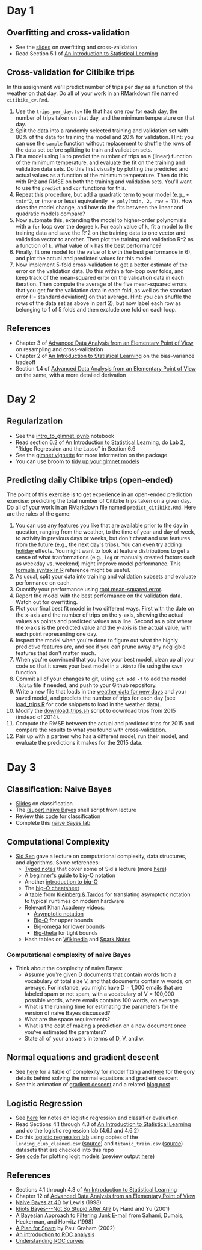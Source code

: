 # Day 1

## Overfitting and cross-validation

  * See the [slides](https://speakerdeck.com/jhofman/modeling-social-data-lecture-8-regression-part-2) on overfitting and cross-validation
  * Read Section 5.1 of [An Introduction to Statistical Learning](http://www-bcf.usc.edu/~gareth/ISL/)

## Cross-validation for Citibike trips
In this assignment we'll predict number of trips per day as a function of the weather on that day. Do all of your work in an RMarkdown file named `citibike_cv.Rmd`.

1. Use the `trips_per_day.tsv` file that has one row for each day, the number of trips taken on that day, and the minimum temperature on that day.
2. Split the data into a randomly selected training and validation set with 80% of the data for training the model and 20% for validation. Hint: you can use the `sample` function without replacement to shuffle the rows of the data set before splitting to train and validation sets.
3. Fit a model using ``lm`` to predict the number of trips as a (linear) function of the minimum temperature, and evaluate the fit on the training and validation data sets. Do this first visually by plotting the predicted and actual values as a function of the minimum temperature. Then do this with R^2 and RMSE on both the training and validation sets. You'll want to use the ``predict`` and ``cor`` functions for this.
4. Repeat this procedure, but add a quadratic term to your model (e.g., ``+ tmin^2``, or (more or less) equivalently `` + poly(tmin, 2, raw = T)``). How does the model change, and how do the fits between the linear and quadratic models compare?
5. Now automate this, extending the model to higher-order polynomials with a ``for`` loop over the degree ``k``. For each value of ``k``, fit a model to the training data and save the R^2 on the training data to one vector and validation vector to another. Then plot the training and validation R^2 as a function of ``k``. What value of ``k`` has the best performance?
6. Finally, fit one model for the value of ``k`` with the best performance in 6), and plot the actual and predicted values for this model.
7. Now implement 5-fold cross-validation to get a better estimate of the error on the validation data. Do this within a for-loop over folds, and keep track of the mean-squared error on the validation data in each iteration. Then compute the average of the five mean-squared errors that you get for the validation data in each fold, as well as the standard error (!= standard deviation!) on that average. Hint: you can shuffle the rows of the data set as above in part 2), but now label each row as belonging to 1 of 5 folds and then exclude one fold on each loop.

## References

  * Chapter 3 of [Advanced Data Analysis from an Elementary Point of View](http://www.stat.cmu.edu/~cshalizi/ADAfaEPoV/) on resampling and cross-validation
  * Chapter 2 of [An Introduction to Statistical Learning](http://www-bcf.usc.edu/~gareth/ISL/) on the bias-variance tradeoff
  * Section 1.4 of [Advanced Data Analysis from an Elementary Point of View](http://www.stat.cmu.edu/~cshalizi/ADAfaEPoV/) on the same, with a more detailed derivation
<!-- http://www.inf.ed.ac.uk/teaching/courses/mlsc/Notes/Lecture4/BiasVariance.pdf -->


# Day 2

## Regularization

  * See the [intro_to_glmnet.ipynb](intro_to_glmnet.ipynb) notebook
  * Read section 6.2 of [An Introduction to Statistical Learning](http://www-bcf.usc.edu/~gareth/ISL/), do Lab 2, "Ridge Regression and the Lasso" in Section 6.6
  * See the [glmnet vignette](http://web.stanford.edu/~hastie/glmnet/glmnet_alpha.html) for more information on the package
  * You can use broom to [tidy up your glmnet models](https://broom.tidyverse.org/reference/tidy.cv.glmnet.html)

## Predicting daily Citibike trips (open-ended)
The point of this exercise is to get experience in an open-ended prediction exercise: predicting the total number of Citibike trips taken on a given day. Do all of your work in an RMarkdown file named `predict_citibike.Rmd`. Here are the rules of the game:

1. You can use any features you like that are available prior to the day in question, ranging from the weather, to the time of year and day of week, to activity in previous days or weeks, but don't cheat and use features from the future (e.g., the next day's trips). You can even try adding [holiday](https://gist.github.com/shivaas/4758439) effects. You might want to look at feature distributions to get a sense of what tranformations (e.g., ``log`` or manually created factors such as weekday vs. weekend) might improve model performance. This [formula syntax in R](https://cran.r-project.org/doc/manuals/R-intro.html#Formulae-for-statistical-models) reference might be useful.
2. As usual, split your data into training and validation subsets and evaluate performance on each.
3. Quantify your performance using [root mean-squared error](https://www.kaggle.com/wiki/RootMeanSquaredError).
4. Report the model with the best performance on the validation data. Watch out for overfitting.
5. Plot your final best fit model in two different ways. First with the date on the x-axis and the number of trips on the y-axis, showing the actual values as points and predicted values as a line. Second as a plot where the x-axis is the predicted value and the y-axis is the actual value, with each point representing one day.
5. Inspect the model when you're done to figure out what the highly predictive features are, and see if you can prune away any negligble features that don't matter much.
6. When you're convinced that you have your best model, clean up all your code so that it saves your best model in a ``.RData`` file using the `save` function.
7. Commit all of your changes to git, using ``git add -f`` to add the model ``.Rdata`` file if needed, and push to your Github repository.
8. Write a new file that loads in the [weather data for new days](weather_2015.csv) and your saved model, and predicts the number of trips for each day (see [load_trips.R](../week1/load_trips.R) for code snippets to load in the weather data).
9. Modify the [download_trips.sh](../week1/download_trips.sh) script to download trips from 2015 (instead of 2014). 
10. Compute the RMSE between the actual and predicted trips for 2015 and compare the results to what you found with cross-validation.
11. Pair up with a partner who has a different model, run their model, and evaluate the predictions it makes for the 2015 data.


# Day 3

## Classification: Naive Bayes
  * [Slides](https://speakerdeck.com/jhofman/modeling-social-data-lecture-9-classification) on classification
  * The [(super) naive Bayes](enron_naive_bayes.sh) shell script from lecture
  * Review this [code](classification.ipynb) for classification
  * Complete this [naive Bayes lab](https://rpubs.com/dvorakt/144238)


## Computational Complexity
  * [Sid Sen](http://www.cs.princeton.edu/~sssix/) gave a lecture on computational complexity, data structures, and algorithms. Some references:
    * [Typed notes](https://github.com/jhofman/msd2019-notes/blob/master/lecture_3/lecture_3.pdf) that cover some of Sid's lecture (more [here](http://modelingsocialdata.org/lectures/2019/02/08/lecture-3-computational-complexity.html))
    * A [beginner's guide](https://rob-bell.net/2009/06/a-beginners-guide-to-big-o-notation/) to big-O notation
    * Another [introduction to big-O](https://www.interviewcake.com/article/python/big-o-notation-time-and-space-complexity)
    * The [big-O cheatsheet](http://bigocheatsheet.com/)
    * A [table](http://modelingsocialdata.org/img/runtime_table.png) from [Kleinberg & Tardos](https://www.pearsonhighered.com/program/Kleinberg-Algorithm-Design/PGM319216.html) for translating asymptotic notation to typical runtimes on modern hardware
    * Relevant Khan Academy videos:
      * [Asymptotic notation](https://www.khanacademy.org/computing/computer-science/algorithms/asymptotic-notation/a/asymptotic-notation)
      * [Big-O](https://www.khanacademy.org/computing/computer-science/algorithms/asymptotic-notation/a/big-o-notation) for upper bounds
      * [Big-omega](https://www.khanacademy.org/computing/computer-science/algorithms/asymptotic-notation/a/big-big-omega-notation) for lower bounds
      * [Big-theta](https://www.khanacademy.org/computing/computer-science/algorithms/asymptotic-notation/a/big-big-theta-notation) for tight bounds
    * Hash tables on [Wikipedia](https://en.wikipedia.org/wiki/Hash_table) and [Spark Notes](http://www.sparknotes.com/cs/searching/hashtables/summary.html)

### Computational complexity of naive Bayes
  * Think about the complexity of naive Bayes:
    * Assume you're given D documents that contain words from a vocabulary of total size V, and that documents contain w words, on average. For instance, you might have D = 1,000 emails that are labeled spam or not spam, with a vocabulary of V = 100,000 possible words, where emails contains 100 words, on average.
    * What is the running time for estimating the parameters for the version of naive Bayes discussed?
    * What are the space requirements?
    * What is the cost of making a prediction on a new document once you've estimated the paramters?
    * State all of your answers in terms of D, V, and w.

## Normal equations and gradient descent
  * See [here](http://modelingsocialdata.org/lectures/2019/03/08/lecture-7-regression-1.html) for a table of complexity for model fitting and [here](https://github.com/jhofman/msd2019-notes/blob/master/lecture_6/lecture_6.pdf) for the gory details behind solving the normal equations and gradient descent
  * See this animation of [gradient descent](http://jakehofman.com/gd/) and a related [blog post](https://spin.atomicobject.com/2014/06/24/gradient-descent-linear-regression/)
 

## Logistic Regression

  * See [here](https://github.com/jhofman/msd2019-notes/blob/master/lecture_9/lecture_9.pdf) for notes on logistic regression and classifier evaluation
  * Read Sections 4.1 through 4.3 of [An Introduction to Statistical Learning](http://www-bcf.usc.edu/~gareth/ISL/getbook.html) and do the logistic regression lab (4.6.1 and 4.6.2)
  * Do this [logistic regression lab](https://rpubs.com/dvorakt/255527) using copies of the `lending_club_cleaned.csv` ([source](https://www.lendingclub.com/info/download-data.action)) and `titanic_train.csv` ([source](https://www.kaggle.com/c/titanic/data)) datasets that are checked into this repo
  * See [code](plotting_logit_models.R) for plotting logit models (preview output [here](http://htmlpreview.github.io/?https://raw.githubusercontent.com/msr-ds3/coursework/master/week3/plotting_logit_models.html))  

## References

  * Sections 4.1 through 4.3 of [An Introduction to Statistical Learning](http://www-bcf.usc.edu/~gareth/ISL/getbook.html)
  * Chapter 12 of [Advanced Data Analysis from an Elementary Point of View](http://www.stat.cmu.edu/~cshalizi/ADAfaEPoV/) 
  * [Naive Bayes at 40](http://www.cs.iastate.edu/~honavar/bayes-lewis.pdf) by Lewis (1998)
  * [Idiots Bayes---Not So Stupid After All?](http://www.jstor.org/pss/1403452) by Hand and Yu (2001)
  * [A Bayesian Approach to Filtering Junk E-mail](http://robotics.stanford.edu/users/sahami/papers-dir/spam.pdf) from Sahami, Dumais, Heckerman, and Horvitz (1998)
  * [A Plan for Spam](http://www.paulgraham.com/spam.html) by Paul Graham (2002)
  * [An introduction to ROC analysis](https://ccrma.stanford.edu/workshops/mir2009/references/ROCintro.pdf)
  * [Understanding ROC curves](http://www.navan.name/roc/)

<!--

  
  * For more on ROC curves, see [this video](http://www.dataschool.io/roc-curves-and-auc-explained/) and the accompanying [interactive demo](http://www.navan.name/roc/)
  

  -->
